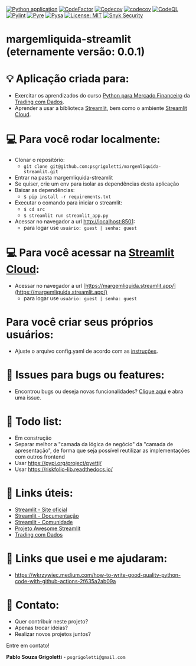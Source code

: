 [![Python application](https://github.com/psgrigoletti/margemliquida-streamlit/actions/workflows/application.yml/badge.svg)](https://github.com/psgrigoletti/margemliquida-streamlit/actions/workflows/application.yml)
[![CodeFactor](https://www.codefactor.io/repository/github/psgrigoletti/margemliquida-streamlit/badge)](https://www.codefactor.io/repository/github/psgrigoletti/margemliquida-streamlit)
[![Codecov](https://github.com/psgrigoletti/margemliquida-streamlit/actions/workflows/codecov.yml/badge.svg)](https://github.com/psgrigoletti/margemliquida-streamlit/actions/workflows/codecov.yml)
[![codecov](https://codecov.io/gh/psgrigoletti/margemliquida-streamlit/graph/badge.svg?token=8XSEKSF7WE)](https://codecov.io/gh/psgrigoletti/margemliquida-streamlit)
[![CodeQL](https://github.com/psgrigoletti/margemliquida-streamlit/actions/workflows/github-code-scanning/codeql/badge.svg)](https://github.com/psgrigoletti/margemliquida-streamlit/actions/workflows/github-code-scanning/codeql)
[![Pylint](https://github.com/psgrigoletti/margemliquida-streamlit/actions/workflows/pylint.yml/badge.svg)](https://github.com/psgrigoletti/margemliquida-streamlit/actions/workflows/pylint.yml)
[![Pyre](https://github.com/psgrigoletti/margemliquida-streamlit/actions/workflows/pyre.yml/badge.svg)](https://github.com/psgrigoletti/margemliquida-streamlit/actions/workflows/pyre.yml)
[![Pysa](https://github.com/psgrigoletti/margemliquida-streamlit/actions/workflows/pysa.yml/badge.svg)](https://github.com/psgrigoletti/margemliquida-streamlit/actions/workflows/pysa.yml)
[![License: MIT](https://img.shields.io/badge/License-MIT-yellow.svg)](https://opensource.org/licenses/MIT)
[![Snyk Security](https://github.com/psgrigoletti/margemliquida-streamlit/actions/workflows/snyk-security.yml/badge.svg)](https://github.com/psgrigoletti/margemliquida-streamlit/actions/workflows/snyk-security.yml)

# margemliquida-streamlit (eternamente versão: 0.0.1)

# :bulb: Aplicação criada para:
- Exercitar os aprendizados do curso [Python para Mercado Financeiro](https://hotmart.com/pt-br/marketplace/produtos/python-para-mercado-financeiro/) da [Trading com Dados](https://tradingcomdados.com/).
- Aprender a usar a biblioteca [Streamlit](https://streamlit.io/), bem como o ambiente [Streamlit Cloud](https://streamlit.io/cloud).

# :computer: Para você rodar localmente:

- Clonar o repositório:
  - ```git clone git@github.com:psgrigoletti/margemliquida-streamlit.git``` 
- Entrar na pasta margemliquida-streamlit
- Se quiser, crie um env para isolar as dependências desta aplicação
- Baixar as dependências:
  - ```$ pip install -r requirements.txt ```
- Executar o comando para iniciar o streamlit:
  - ```$ cd src```   
  - ```$ streamlit run streamlit_app.py```
- Acessar no navegador a url [http://localhost:8501](http://localhost:8501/):
  - para logar use ```usuário: guest | senha: guest```

# :computer: Para você acessar na [Streamlit Cloud](https://streamlit.io/cloud):
- Acessar no navegador a url [https://margemliquida.streamlit.app/](https://margemliquida.streamlit.app/)
  - para logar use ```usuário: guest | senha: guest```

# Para você criar seus próprios usuários:
- Ajuste o arquivo config.yaml de acordo com as [instruções](https://blog.streamlit.io/streamlit-authenticator-part-1-adding-an-authentication-component-to-your-app/).

# :bug: Issues para bugs ou features:
- Encontrou bugs ou deseja novas funcionalidades? [Clique aqui](https://github.com/psgrigoletti/margemliquida-streamlit/issues/new) e abra uma issue.

# :construction: Todo list:
- Em construção
- Separar melhor a "camada da lógica de negócio" da "camada de apresentação", de forma que seja possível reutilizar as implementações com outros frontend
- Usar https://pypi.org/project/pyettj/
- Usar https://riskfolio-lib.readthedocs.io/

# :pill: Links úteis:
- [Streamlit - Site oficial](http://streamlit.io) 
- [Streamlit - Documentação](http://docs.streamlit.io) 
- [Streamlit - Comunidade](http://discuss.streamlit.io) 
- [Projeto Awesome Streamlit](http://awesome-streamlit.org)
- [Trading com Dados](https://www.tradingcomdados.com.br/)

# :bookmark: Links que usei e me ajudaram:
- https://wkrzywiec.medium.com/how-to-write-good-quality-python-code-with-github-actions-2f635a2ab09a

# :email: Contato:
- Quer contribuir neste projeto?
- Apenas trocar ideias?
- Realizar novos projetos juntos?

Entre em contato!

**Pablo Souza Grigoletti** - ```psgrigoletti@gmail.com```
